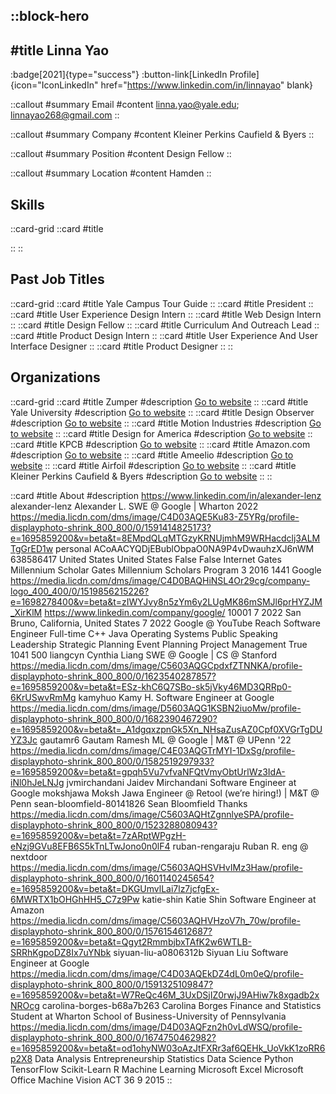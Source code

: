 ::block-hero
---
#title
Linna Yao
---

:badge[2021]{type="success"}
:button-link[LinkedIn Profile]{icon="IconLinkedIn" href="https://www.linkedin.com/in/linnayao" blank}

::callout
#summary
Email
#content
linna.yao@yale.edu; linnayao268@gmail.com
::

::callout
#summary
Company
#content
Kleiner Perkins Caufield & Byers
::

::callout
#summary
Position
#content
Design Fellow
::

::callout
#summary
Location
#content
Hamden
::

## Skills
::card-grid
::card
#title

::
::

## Past Job Titles
::card-grid
::card
#title
Yale Campus Tour Guide
::
::card
#title
President
::
::card
#title
User Experience Design Intern
::
::card
#title
Web Design Intern
::
::card
#title
Design Fellow
::
::card
#title
Curriculum And Outreach Lead
::
::card
#title
Product Design Intern
::
::card
#title
User Experience And User Interface Designer
::
::card
#title
Product Designer
::
::

## Organizations
::card-grid
::card
#title
Zumper
#description
[Go to website](zumper.com)
::
::card
#title
Yale University
#description
[Go to website](yale.edu)
::
::card
#title
Design Observer
#description
[Go to website](designobserver.com)
::
::card
#title
Motion Industries
#description
[Go to website](motionindustries.com)
::
::card
#title
Design for America
#description
[Go to website](designforamerica.com)
::
::card
#title
KPCB
#description
[Go to website](kleinerperkins.com)
::
::card
#title
Amazon.com
#description
[Go to website](amazon.es)
::
::card
#title
Ameelio
#description
[Go to website](ameelio.org)
::
::card
#title
Airfoil
#description
[Go to website](airfoil.studio)
::
::card
#title
Kleiner Perkins Caufield & Byers
#description
[Go to website](kpcb.com)
::
::

::card
#title
About
#description
https://www.linkedin.com/in/alexander-lenz alexander-lenz Alexander L. SWE @ Google | Wharton 2022 https://media.licdn.com/dms/image/C4D03AQE5Ku83-Z5YRg/profile-displayphoto-shrink_800_800/0/1591414825173?e=1695859200&v=beta&t=8EMpdQLqMTGzyKRNUjmhM9WRHacdclj3ALMTgGrED1w personal ACoAACYQDjEBublObpaO0NA9P4vDwauhzXJ6nWM 638586417 United States United States False False Internet Gates Millennium Scholar Gates Millennium Scholars Program 3 2016 1441 Google https://media.licdn.com/dms/image/C4D0BAQHiNSL4Or29cg/company-logo_400_400/0/1519856215226?e=1698278400&v=beta&t=zIWYJvy8n5zYm6y2LUgMK86mSMJl6prHYZJM_XirKlM https://www.linkedin.com/company/google/ 10001 7 2022 San Bruno, California, United States 7 2022 Google @ YouTube Reach Software Engineer Full-time C++ Java Operating Systems Public Speaking Leadership Strategic Planning Event Planning Project Management True 1041 500 liangcyn Cynthia Liang SWE @ Google | CS @ Stanford https://media.licdn.com/dms/image/C5603AQGCpdxfZTNNKA/profile-displayphoto-shrink_800_800/0/1623540287857?e=1695859200&v=beta&t=ESz-khC6Q7SBo-sk5jVky46MD3QRRp0-6KrUSwvRmMg kamyhuo Kamy H. Software Engineer at Google https://media.licdn.com/dms/image/D5603AQG1KSBN2iuoMw/profile-displayphoto-shrink_800_800/0/1682390467290?e=1695859200&v=beta&t=_A1dgqxzpnGk5Xn_NHsaZusAZ0Cpf0XVGrTgDUYZ3Jc gautamr6 Gautam Ramesh ML @ Google | M&T @ UPenn '22 https://media.licdn.com/dms/image/C4E03AQGTrMYI-1DxSg/profile-displayphoto-shrink_800_800/0/1582519297933?e=1695859200&v=beta&t=gpqh5Vu7vfvaNFQtVmyObtUrlWz3IdA-iNl0hJeLNJg jvmirchandani Jaidev Mirchandani Software Engineer at Google mokshjawa Moksh Jawa Engineer @ Retool (we’re hiring!) | M&T @ Penn sean-bloomfield-80141826 Sean Bloomfield Thanks https://media.licdn.com/dms/image/C5603AQHtZgnnlyeSPA/profile-displayphoto-shrink_800_800/0/1523288080943?e=1695859200&v=beta&t=7zARptWPgzH-eNzj9GVu8EFB6S5kTnLTwJono0n0lF4 ruban-rengaraju Ruban R. eng @ nextdoor https://media.licdn.com/dms/image/C5603AQHSVHvIMz3Haw/profile-displayphoto-shrink_800_800/0/1601140245654?e=1695859200&v=beta&t=DKGUmvlLai7lz7jcfgEx-6MWRTX1bOHGhHH5_C7z9Pw katie-shin Katie Shin Software Engineer at Amazon https://media.licdn.com/dms/image/C5603AQHVHzoV7h_70w/profile-displayphoto-shrink_800_800/0/1576154612687?e=1695859200&v=beta&t=Qgyt2RmmbjbxTAfK2w6WTLB-SRRhKgpoDZ8Ix7uYNbk siyuan-liu-a0806312b Siyuan Liu Software Engineer at Google https://media.licdn.com/dms/image/C4D03AQEkDZ4dL0m0eQ/profile-displayphoto-shrink_800_800/0/1591325109847?e=1695859200&v=beta&t=W7ReQc46M_3UxDSjIZ0rwjJ9AHiw7k8xgadb2xNROcg carolina-borges-b68a7b263 Carolina Borges Finance and Statistics Student at Wharton School of Business-University of Pennsylvania https://media.licdn.com/dms/image/D4D03AQFzn2h0vLdWSQ/profile-displayphoto-shrink_800_800/0/1674750462982?e=1695859200&v=beta&t=od1ohyNW03oAzJtFXRr3af6QEHk_UoVkK1zoRR6p2X8 Data Analysis Entrepreneurship Statistics Data Science Python TensorFlow Scikit-Learn R Machine Learning Microsoft Excel Microsoft Office Machine Vision ACT 36 9 2015
::
